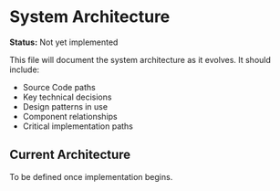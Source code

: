 # System Architecture

**Status:** Not yet implemented

This file will document the system architecture as it evolves. It should include:

- Source Code paths
- Key technical decisions
- Design patterns in use
- Component relationships
- Critical implementation paths

## Current Architecture

To be defined once implementation begins.